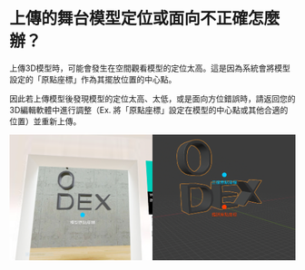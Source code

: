 # 上傳的舞台模型定位或面向不正確怎麼辦？

上傳3D模型時，可能會發生在空間觀看模型的定位太高。這是因為系統會將模型設定的「原點座標」作為其擺放位置的中心點。

因此若上傳模型後發現模型的定位太高、太低，或是面向方位錯誤時，請返回您的3D編輯軟體中進行調整（Ex. 將「原點座標」設定在模型的中心點或其他合適的位置）並重新上傳。

![](<../../.gitbook/assets/02 (2).png>)
